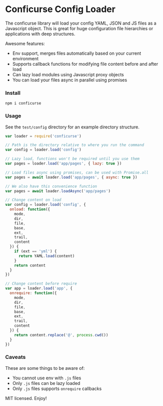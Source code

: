 # Conficurse Config Loader

The conficurse library will load your config YAML, JSON and JS files as a Javascript object. This is great for huge configuration file hierarchies or applications with deep structures.

Awesome features:

- Env support, merges files automatically based on your current environment
- Supports callback functions for modifying file content before and after load
- Can lazy load modules using Javascript proxy objects
- You can load your files async in parallel using promises

### Install
```npm i conficurse```

### Usage

See the ```test/config``` directory for an example directory structure.

```js
var loader = require('conficurse')

// Path is the directory relative to where you run the command
var config = loader.load('config')

// Lazy load, functions won't be required until you use them
var pages = loader.load('app/pages', { lazy: true })

// Load files async using promises, can be used with Promise.all
var pages = await loader.load('app/pages', { async: true })

// We also have this convenience function
var pages = await loader.loadAsync('app/pages')

// Change content on load
var config = loader.load('config', {
  onload: function({
    mode,
    dir,
    file,
    base,
    ext,
    trail,
    content
  }) {
    if (ext == 'yml') {
      return YAML.load(content)
    }
    return content
  }
})

// Change content before require
var app = loader.load('app', {
  onrequire: function({
    mode,
    dir,
    file,
    base,
    ext,
    trail,
    content
  }) {
    return content.replace('@', process.cwd())
  }
})
```

### Caveats

These are some things to be aware of:

- You cannot use env with `.js` files
- Only `.js` files can be lazy loaded
- Only `.js` files supports `onrequire` callbacks

MIT licensed. Enjoy!
